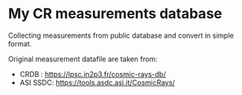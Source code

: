 # My CR measurements database

Collecting measurements from public database and convert in simple format. 

Original measurement datafile are taken from:

- CRDB : https://lpsc.in2p3.fr/cosmic-rays-db/
- ASI SSDC: https://tools.asdc.asi.it/CosmicRays/
